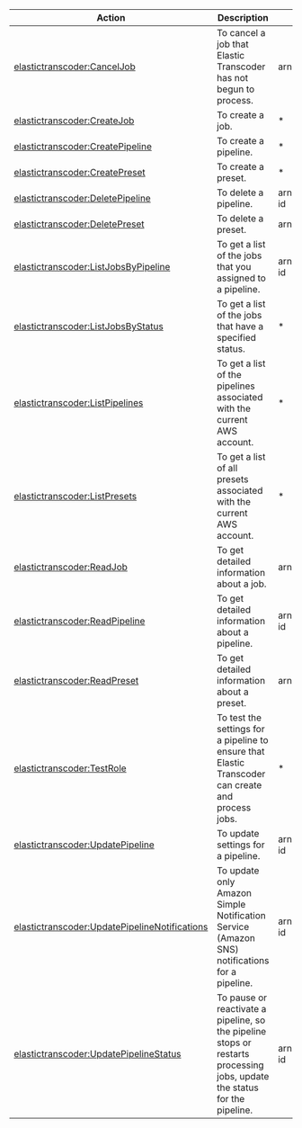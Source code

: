 | Action | Description | Resource | Condition |
| --- | --- | --- | --- |
| [elastictranscoder:CancelJob](http://docs.aws.amazon.com/elastictranscoder/latest/developerguide/cancel-job.html) | To cancel a job that Elastic Transcoder has not begun to process. | arn:aws:elastictranscoder:$region:$account:job/$job-id | - |
| [elastictranscoder:CreateJob](http://docs.aws.amazon.com/elastictranscoder/latest/developerguide/create-job.html) | To create a job. | * | - |
| [elastictranscoder:CreatePipeline](http://docs.aws.amazon.com/elastictranscoder/latest/developerguide/create-pipeline.html) | To create a pipeline. | * | - |
| [elastictranscoder:CreatePreset](http://docs.aws.amazon.com/elastictranscoder/latest/developerguide/create-preset.html) | To create a preset. | * | - |
| [elastictranscoder:DeletePipeline](http://docs.aws.amazon.com/elastictranscoder/latest/developerguide/delete-pipeline.html) | To delete a pipeline. | arn:aws:elastictranscoder:$region:$account:pipeline/$pipeline-id | - |
| [elastictranscoder:DeletePreset](http://docs.aws.amazon.com/elastictranscoder/latest/developerguide/delete-preset.html) | To delete a preset. | arn:aws:elastictranscoder:$region:$account:preset/$preset-id | - |
| [elastictranscoder:ListJobsByPipeline](http://docs.aws.amazon.com/elastictranscoder/latest/developerguide/list-jobs-by-pipeline.html) | To get a list of the jobs that you assigned to a pipeline. | arn:aws:elastictranscoder:$region:$account:pipeline/$pipeline-id | - |
| [elastictranscoder:ListJobsByStatus](http://docs.aws.amazon.com/elastictranscoder/latest/developerguide/list-jobs-by-status.html) | To get a list of the jobs that have a specified status. | * | - |
| [elastictranscoder:ListPipelines](http://docs.aws.amazon.com/elastictranscoder/latest/developerguide/list-pipelines.html) | To get a list of the pipelines associated with the current AWS account. | * | - |
| [elastictranscoder:ListPresets](http://docs.aws.amazon.com/elastictranscoder/latest/developerguide/list-presets.html) | To get a list of all presets associated with the current AWS account. | * | - |
| [elastictranscoder:ReadJob](http://docs.aws.amazon.com/elastictranscoder/latest/developerguide/get-job.html) | To get detailed information about a job. | arn:aws:elastictranscoder:$region:$account:job/$job-id | - |
| [elastictranscoder:ReadPipeline](http://docs.aws.amazon.com/elastictranscoder/latest/developerguide/get-pipeline.html) | To get detailed information about a pipeline. | arn:aws:elastictranscoder:$region:$account:pipeline/$pipeline-id | - |
| [elastictranscoder:ReadPreset](http://docs.aws.amazon.com/elastictranscoder/latest/developerguide/get-preset.html) | To get detailed information about a preset. | arn:aws:elastictranscoder:$region:$account:preset/$preset-i | - |
| [elastictranscoder:TestRole](http://docs.aws.amazon.com/elastictranscoder/latest/developerguide/test-pipeline-role.html) | To test the settings for a pipeline to ensure that Elastic Transcoder can create and process jobs. | * | - |
| [elastictranscoder:UpdatePipeline](http://docs.aws.amazon.com/elastictranscoder/latest/developerguide/update-pipeline.html) | To update settings for a pipeline. | arn:aws:elastictranscoder:$region:$account:pipeline/$pipeline-id | - |
| [elastictranscoder:UpdatePipelineNotifications](http://docs.aws.amazon.com/elastictranscoder/latest/developerguide/update-pipeline-notifications.html) | To update only Amazon Simple Notification Service (Amazon SNS) notifications for a pipeline. | arn:aws:elastictranscoder:$region:$account:pipeline/$pipeline-id | - |
| [elastictranscoder:UpdatePipelineStatus](http://docs.aws.amazon.com/elastictranscoder/latest/developerguide/update-pipeline-status.html) | To pause or reactivate a pipeline, so the pipeline stops or restarts processing jobs, update the status for the pipeline. | arn:aws:elastictranscoder:$region:$account:pipeline/$pipeline-id | - |
